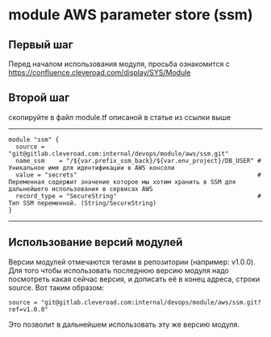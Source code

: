 # module AWS parameter store (ssm)

## Первый шаг 
Перед началом использования модуля, просьба ознакомится с 
https://confluence.cleveroad.com/display/SYS/Module

## Второй шаг 
скопируйте в файл module.tf описаной в статье из ссылки выше

---

``` 
module "ssm" {
  source = "git@gitlab.cleveroad.com:internal/devops/module/aws/ssm.git"
  name_ssm    = "/${var.prefix_ssm_back}/${var.env_project}/DB_USER" # Уникальное имя для идентификации в AWS консоли
  value = "secrets"                                                  # Переменная содержит значение которое мы хотим хранить в SSM для дальнейшего использования в сервисах AWS
  record_type = "SecureString"                                       # Тип SSM переменной. (String/SecureString)
}
```
---

## Использование версий модулей
Версии модулей отмечаются тегами в репозитории (например: v1.0.0).
Для того чтобы использовать последнюю версию модуля надо посмотреть какая сейчас версия, и дописать её в конец адреса, строки source. Вот таким образом:
```
source = "git@gitlab.cleveroad.com:internal/devops/module/aws/ssm.git?ref=v1.0.0"
```
Это позволит в дальнейшем использовать эту же версию модуля. 
